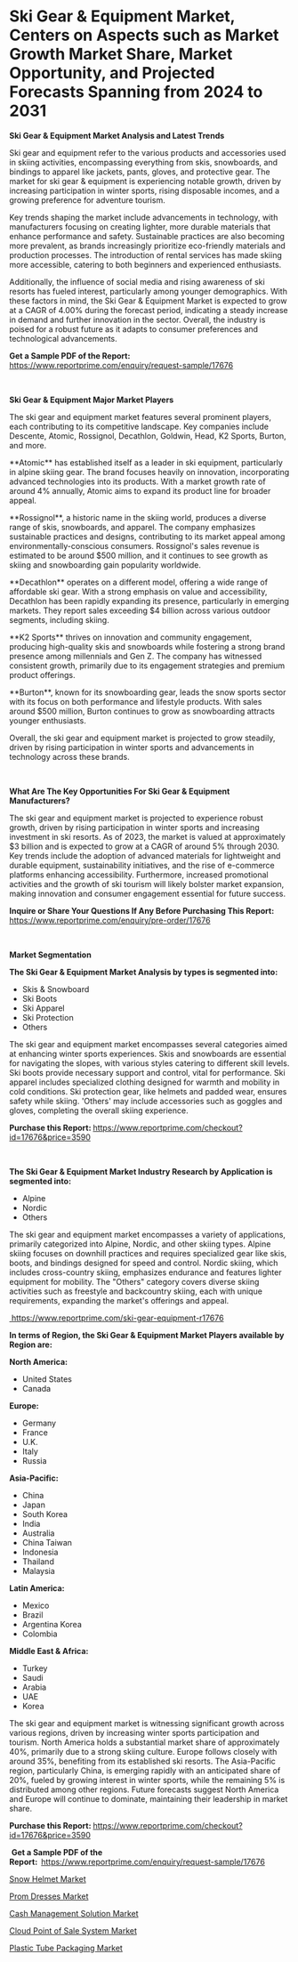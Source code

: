 <p><h1>Ski Gear & Equipment Market, Centers on Aspects such as Market Growth Market Share, Market Opportunity, and Projected Forecasts Spanning from 2024 to 2031</h1></p><p><strong>Ski Gear & Equipment Market Analysis and Latest Trends</strong></p>
<p><p>Ski gear and equipment refer to the various products and accessories used in skiing activities, encompassing everything from skis, snowboards, and bindings to apparel like jackets, pants, gloves, and protective gear. The market for ski gear & equipment is experiencing notable growth, driven by increasing participation in winter sports, rising disposable incomes, and a growing preference for adventure tourism. </p><p>Key trends shaping the market include advancements in technology, with manufacturers focusing on creating lighter, more durable materials that enhance performance and safety. Sustainable practices are also becoming more prevalent, as brands increasingly prioritize eco-friendly materials and production processes. The introduction of rental services has made skiing more accessible, catering to both beginners and experienced enthusiasts. </p><p>Additionally, the influence of social media and rising awareness of ski resorts has fueled interest, particularly among younger demographics. With these factors in mind, the Ski Gear & Equipment Market is expected to grow at a CAGR of 4.00% during the forecast period, indicating a steady increase in demand and further innovation in the sector. Overall, the industry is poised for a robust future as it adapts to consumer preferences and technological advancements.</p></p>
<p><strong>Get a Sample PDF of the Report:&nbsp;</strong> <a href="https://www.reportprime.com/enquiry/request-sample/17676?utm_campaign=96&utm_medium=2&utm_source=Github&utm_content=ia&utm_term=19112024&utm_id=ski-gear-equipment">https://www.reportprime.com/enquiry/request-sample/17676</a></p>
<p>&nbsp;</p>
<p><strong>Ski Gear & Equipment Major Market Players</strong></p>
<p><p>The ski gear and equipment market features several prominent players, each contributing to its competitive landscape. Key companies include Descente, Atomic, Rossignol, Decathlon, Goldwin, Head, K2 Sports, Burton, and more. </p><p>**Atomic** has established itself as a leader in ski equipment, particularly in alpine skiing gear. The brand focuses heavily on innovation, incorporating advanced technologies into its products. With a market growth rate of around 4% annually, Atomic aims to expand its product line for broader appeal. </p><p>**Rossignol**, a historic name in the skiing world, produces a diverse range of skis, snowboards, and apparel. The company emphasizes sustainable practices and designs, contributing to its market appeal among environmentally-conscious consumers. Rossignol's sales revenue is estimated to be around $500 million, and it continues to see growth as skiing and snowboarding gain popularity worldwide.</p><p>**Decathlon** operates on a different model, offering a wide range of affordable ski gear. With a strong emphasis on value and accessibility, Decathlon has been rapidly expanding its presence, particularly in emerging markets. They report sales exceeding $4 billion across various outdoor segments, including skiing.</p><p>**K2 Sports** thrives on innovation and community engagement, producing high-quality skis and snowboards while fostering a strong brand presence among millennials and Gen Z. The company has witnessed consistent growth, primarily due to its engagement strategies and premium product offerings.</p><p>**Burton**, known for its snowboarding gear, leads the snow sports sector with its focus on both performance and lifestyle products. With sales around $500 million, Burton continues to grow as snowboarding attracts younger enthusiasts.</p><p>Overall, the ski gear and equipment market is projected to grow steadily, driven by rising participation in winter sports and advancements in technology across these brands.</p></p>
<p>&nbsp;</p>
<p><strong>What Are The Key Opportunities For Ski Gear & Equipment Manufacturers?</strong></p>
<p><p>The ski gear and equipment market is projected to experience robust growth, driven by rising participation in winter sports and increasing investment in ski resorts. As of 2023, the market is valued at approximately $3 billion and is expected to grow at a CAGR of around 5% through 2030. Key trends include the adoption of advanced materials for lightweight and durable equipment, sustainability initiatives, and the rise of e-commerce platforms enhancing accessibility. Furthermore, increased promotional activities and the growth of ski tourism will likely bolster market expansion, making innovation and consumer engagement essential for future success.</p></p>
<p><strong>Inquire or Share Your Questions If Any Before Purchasing This Report:</strong> <a href="https://www.reportprime.com/enquiry/pre-order/17676?utm_campaign=96&utm_medium=2&utm_source=Github&utm_content=ia&utm_term=19112024&utm_id=ski-gear-equipment">https://www.reportprime.com/enquiry/pre-order/17676</a></p>
<p>&nbsp;</p>
<p><strong>Market Segmentation</strong></p>
<p><strong>The Ski Gear & Equipment Market Analysis by types is segmented into:</strong></p>
<p><ul><li>Skis & Snowboard</li><li>Ski Boots</li><li>Ski Apparel</li><li>Ski Protection</li><li>Others</li></ul></p>
<p><p>The ski gear and equipment market encompasses several categories aimed at enhancing winter sports experiences. Skis and snowboards are essential for navigating the slopes, with various styles catering to different skill levels. Ski boots provide necessary support and control, vital for performance. Ski apparel includes specialized clothing designed for warmth and mobility in cold conditions. Ski protection gear, like helmets and padded wear, ensures safety while skiing. 'Others' may include accessories such as goggles and gloves, completing the overall skiing experience.</p></p>
<p><strong>Purchase this Report:&nbsp;</strong><a href="https://www.reportprime.com/checkout?id=17676&price=3590&utm_campaign=96&utm_medium=2&utm_source=Github&utm_content=ia&utm_term=19112024&utm_id=ski-gear-equipment">https://www.reportprime.com/checkout?id=17676&price=3590</a></p>
<p>&nbsp;</p>
<p><strong>The Ski Gear & Equipment Market Industry Research by Application is segmented into:</strong></p>
<p><ul><li>Alpine</li><li>Nordic</li><li>Others</li></ul></p>
<p><p>The ski gear and equipment market encompasses a variety of applications, primarily categorized into Alpine, Nordic, and other skiing types. Alpine skiing focuses on downhill practices and requires specialized gear like skis, boots, and bindings designed for speed and control. Nordic skiing, which includes cross-country skiing, emphasizes endurance and features lighter equipment for mobility. The "Others" category covers diverse skiing activities such as freestyle and backcountry skiing, each with unique requirements, expanding the market's offerings and appeal.</p></p>
<p><a href="https://www.reportprime.com/ski-gear-equipment-r17676?utm_campaign=96&utm_medium=2&utm_source=Github&utm_content=ia&utm_term=19112024&utm_id=ski-gear-equipment">&nbsp;https://www.reportprime.com/ski-gear-equipment-r17676</a></p>
<p><strong>In terms of Region, the Ski Gear & Equipment Market Players available by Region are:</strong></p>
<p>
    <p> <strong> North America: </strong>
        <ul>
            <li>United States</li>
            <li>Canada</li>
        </ul>
        </p> 
    <p> <strong> Europe: </strong>
        <ul>
            <li>Germany</li>
            <li>France</li>
            <li>U.K.</li>
            <li>Italy</li>
            <li>Russia</li>
        </ul>
        </p> 
    <p> <strong> Asia-Pacific: </strong>
        <ul>
            <li>China</li>
            <li>Japan</li>
            <li>South Korea</li>
            <li>India</li>
            <li>Australia</li>
            <li>China Taiwan</li>
            <li>Indonesia</li>
            <li>Thailand</li>
            <li>Malaysia</li>
        </ul>
        </p> 
    <p> <strong> Latin America: </strong>
        <ul>
            <li>Mexico</li>
            <li>Brazil</li>
            <li>Argentina Korea</li>
            <li>Colombia</li>
        </ul>
        </p> 
    <p> <strong> Middle East & Africa: </strong>
        <ul>
            <li>Turkey</li>
            <li>Saudi</li>
            <li>Arabia</li>
            <li>UAE</li>
            <li>Korea</li>
        </ul>
    </p>
    </p>
<p><p>The ski gear and equipment market is witnessing significant growth across various regions, driven by increasing winter sports participation and tourism. North America holds a substantial market share of approximately 40%, primarily due to a strong skiing culture. Europe follows closely with around 35%, benefiting from its established ski resorts. The Asia-Pacific region, particularly China, is emerging rapidly with an anticipated share of 20%, fueled by growing interest in winter sports, while the remaining 5% is distributed among other regions. Future forecasts suggest North America and Europe will continue to dominate, maintaining their leadership in market share.</p></p>
<p><strong>Purchase this Report: </strong><a href="https://www.reportprime.com/checkout?id=17676&price=3590&utm_campaign=96&utm_medium=2&utm_source=Github&utm_content=ia&utm_term=19112024&utm_id=ski-gear-equipment">https://www.reportprime.com/checkout?id=17676&price=3590</a></p>
<p>&nbsp;<strong>Get a Sample PDF of the Report:&nbsp;&nbsp;</strong><a href="https://www.reportprime.com/enquiry/request-sample/17676?utm_campaign=96&utm_medium=2&utm_source=Github&utm_content=ia&utm_term=19112024&utm_id=ski-gear-equipment">https://www.reportprime.com/enquiry/request-sample/17676</a></p>
<p><strong></strong></p>
<p><p><a href="https://github.com/SamiaHussain82/Market-Research-Report-List-1/blob/main/snow-helmet-market.md?utm_campaign=96&utm_medium=2&utm_source=Github&utm_content=ia&utm_term=19112024&utm_id=ski-gear-equipment">Snow Helmet Market</a></p><p><a href="https://github.com/DianaWilson796/Market-Research-Report-List-1/blob/main/prom-dresses-market.md?utm_campaign=96&utm_medium=2&utm_source=Github&utm_content=ia&utm_term=19112024&utm_id=ski-gear-equipment">Prom Dresses Market</a></p><p><a href="https://issuu.com/reportprime-2/docs/cash-management-solution-market-siz_0a5eb5f7e1ebe2?utm_campaign=96&utm_medium=2&utm_source=Github&utm_content=ia&utm_term=19112024&utm_id=ski-gear-equipment">Cash Management Solution Market</a></p><p><a href="https://issuu.com/reportprime-2/docs/cloud-point-of-sale-system-market-s_870f8170533063?utm_campaign=96&utm_medium=2&utm_source=Github&utm_content=ia&utm_term=19112024&utm_id=ski-gear-equipment">Cloud Point of Sale System Market</a></p><p><a href="https://www.linkedin.com/pulse/plastic-tube-packaging-spectrum-usage-patterns-sector-i4ntf?utm_campaign=96&utm_medium=2&utm_source=Github&utm_content=ia&utm_term=19112024&utm_id=ski-gear-equipment">Plastic Tube Packaging Market</a></p></p>